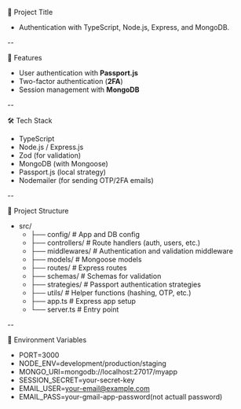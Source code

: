 📖 Project Title
  - Authentication with TypeScript, Node.js, Express, and MongoDB.

--

🚀 Features 
  - User authentication with **Passport.js**  
  - Two-factor authentication (**2FA**)  
  - Session management with **MongoDB**  

--

🛠️ Tech Stack 
  - TypeScript
  - Node.js / Express.js
  - Zod (for validation)
  - MongoDB (with Mongoose)
  - Passport.js (local strategy)
  - Nodemailer (for sending OTP/2FA emails)

--
  
📂 Project Structure 
  - src/
     - ├── config/         # App and DB config
     - ├── controllers/    # Route handlers (auth, users, etc.)
     - ├── middlewares/    # Authentication and validation middleware
     - ├── models/         # Mongoose models
     - ├── routes/         # Express routes
     - ├── schemas/        # Schemas for validation
     - ├── strategies/     # Passport authentication strategies
     - ├── utils/          # Helper functions (hashing, OTP, etc.)
     - ├── app.ts          # Express app setup
     - └── server.ts       # Entry point

--

🔧 Environment Variables 
  - PORT=3000
  - NODE_ENV=development/production/staging
  - MONGO_URI=mongodb://localhost:27017/myapp
  - SESSION_SECRET=your-secret-key
  - EMAIL_USER=your-email@example.com
  - EMAIL_PASS=your-gmail-app-password(not actuall password)
